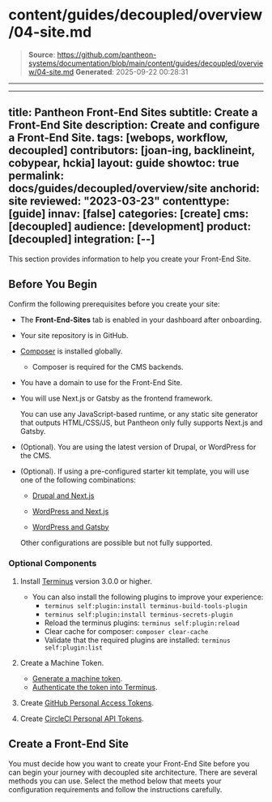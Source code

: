 # content/guides/decoupled/overview/04-site.md

> **Source**: https://github.com/pantheon-systems/documentation/blob/main/content/guides/decoupled/overview/04-site.md
> **Generated**: 2025-09-22 00:28:31

---

---
title: Pantheon Front-End Sites
subtitle: Create a Front-End Site
description: Create and configure a Front-End Site.
tags: [webops, workflow, decoupled]
contributors: [joan-ing, backlineint, cobypear, hckia]
layout: guide
showtoc: true
permalink: docs/guides/decoupled/overview/site
anchorid: site
reviewed: "2023-03-23"
contenttype: [guide]
innav: [false]
categories: [create]
cms: [decoupled]
audience: [development]
product: [decoupled]
integration: [--]
---

This section provides information to help you create your Front-End Site.

## Before You Begin

Confirm the following prerequisites before you create your site:

- The **Front-End-Sites** tab is enabled in your dashboard after onboarding.

- Your site repository is in GitHub.

- [Composer](https://getcomposer.org/download/) is installed globally.

    - Composer is required for the CMS backends.

- You have a domain to use for the Front-End Site.

- You will use Next.js or Gatsby as the frontend framework.

    <Alert title="Note"  type="info" >

    You can use any JavaScript-based runtime, or any static site generator that outputs HTML/CSS/JS, but Pantheon only fully supports Next.js and Gatsby.

    </Alert>

- (Optional). You are using the latest version of Drupal, or WordPress for the CMS.

- (Optional). If using a pre-configured starter kit template, you will use one of the following combinations:

    - [Drupal and Next.js](/guides/decoupled/drupal-nextjs-frontend-starters/)

    - [WordPress and Next.js](/guides/decoupled/wp-nextjs-frontend-starters/)

    - [WordPress and Gatsby](/guides/decoupled/wp-gatsby-frontend-starters/)

    <Alert title="Note"  type="info" >

    Other configurations are possible but not fully supported.

    </Alert>


### Optional Components

1. Install [Terminus](/terminus/install) version 3.0.0 or higher.
    - You can also install the following plugins to improve your experience:
       - `terminus self:plugin:install terminus-build-tools-plugin`
       - `terminus self:plugin:install terminus-secrets-plugin`
       - Reload the terminus plugins: `terminus self:plugin:reload`
       - Clear cache for composer: `composer clear-cache`
       - Validate that the required plugins are installed: `terminus self:plugin:list`

1. Create a Machine Token.
    - [Generate a machine token](/machine-tokens#create-a-machine-token).
    - [Authenticate the token into Terminus](/machine-tokens#authenticate-into-terminus).

1. Create [GitHub Personal Access Tokens](https://github.com/settings/tokens).

1. Create [CircleCI Personal API Tokens](https://app.circleci.com/settings/user/tokens).


## Create a Front-End Site

You must decide how you want to create your Front-End Site before you can begin your journey with decoupled site architecture. There are several methods you can use. Select the method below that meets your configuration requirements and follow the instructions carefully.

<Partial file="decoupled-site-creation-options.md" />